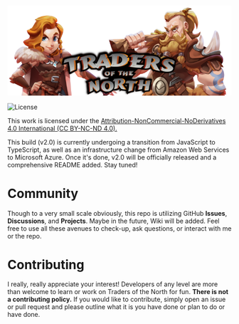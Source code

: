 ![GitHub Logo for Traders of the North](./.github/img/gh-logo.png?raw=true "GitHub Logo for Traders of the North")

![License](https://img.shields.io/badge/license-CC%20BY--NC--ND%204.0-blue)

This work is licensed under the <a href="https://creativecommons.org/licenses/by-nc-nd/4.0/">Attribution-NonCommercial-NoDerivatives 4.0 International (CC BY-NC-ND 4.0).</a>

This build (v2.0) is currently undergoing a transition from JavaScript to TypeScript, as well as an infrastructure change from Amazon Web Services to Microsoft Azure. Once it's done, v2.0 will be officially released and a comprehensive README added. Stay tuned!

# Community
Though to a very small scale obviously, this repo is utilizing GitHub **Issues**, **Discussions**, and **Projects**. Maybe in the future, Wiki will be added. Feel free to use all these avenues to check-up, ask questions, or interact with me or the repo.

# Contributing
I really, really appreciate your interest! Developers of any level are more than welcome to learn or work on Traders of the North for fun. **There is not a contributing policy.** If you would like to contribute, simply open an issue or pull request and please outline what it is you have done or plan to do or have done.
